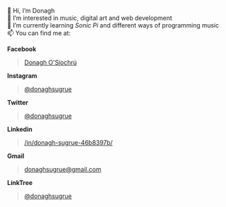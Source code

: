 👋 Hi, I’m Donagh  
👀 I’m interested in music, digital art and web development  
:musical_note: I’m currently learning *Sonic Pi* and different ways of programming music  
📫 You can find me at:

**Facebook**
>[Donagh O'Síochrú](https://www.facebook.com/donaghsugrue/)

**Instagram**
>[@donaghsugrue](https://www.instagram.com/donaghsugrue/)

**Twitter**
>[@donaghsugrue](https://twitter.com/donaghsugrue)

**Linkedin**
>[/in/donagh-sugrue-46b8397b/](https://www.linkedin.com//in/donagh-sugrue-46b8397b/)

**Gmail**
>[donaghsugrue@gmail.com](mailto:donaghsugrue@gmail.com)

**LinkTree**
>[@donaghsugrue](https://linktr.ee/donaghsugrue)
